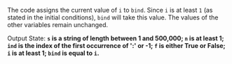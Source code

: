 The code assigns the current value of `i` to `bind`. Since `i` is at least `1` (as stated in the initial conditions), `bind` will take this value. The values of the other variables remain unchanged.

Output State: **`s` is a string of length between 1 and 500,000; `n` is at least 1; `ind` is the index of the first occurrence of ':' or -1; `f` is either True or False; `i` is at least 1; `bind` is equal to `i`.**